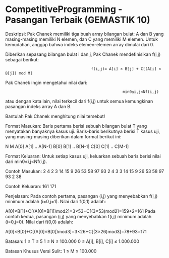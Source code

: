 # CompetitiveProgramming - Pasangan Terbaik (GEMASTIK 10)

Deskripsi:
Pak Chanek memiliki tiga buah array bilangan bulat: A dan B yang masing-masing memiliki N elemen, dan C yang memiliki M elemen. Untuk kemudahan, anggap bahwa indeks elemen-elemen array dimulai dari 0.

Diberikan sepasang bilangan bulat i dan j, Pak Chanek mendefinisikan f(i,j) sebagai berikut:

                                          f(i,j)= A[i] × B[j] + C[(A[i] × B[j]) mod M]
                                          
Pak Chanek ingin mengetahui nilai dari:

                                                        min0≤i,j<Nf(i,j)
                                                        
atau dengan kata lain, nilai terkecil dari f(i,j) untuk semua kemungkinan pasangan indeks array A dan B.

Bantulah Pak Chanek menghitung nilai tersebut!

Format Masukan:
Baris pertama berisi sebuah bilangan bulat T yang menyatakan banyaknya kasus uji. Baris-baris berikutnya berisi T kasus uji, yang masing-masing diberikan dalam format berikut ini:

N M
A[0] A[1] .. A[N-1]
B[0] B[1] .. B[N-1]
C[0] C[1] .. C[M-1]

Format Keluaran:
Untuk setiap kasus uji, keluarkan sebuah baris berisi nilai dari min0≤i,j<Nf(i,j).

Contoh Masukan:
2
4 2
3 14 15 9
26 53 58 97
93 2
4 3
3 14 15 9
26 53 58 97
93 2 38

Contoh Keluaran:
161
171

Penjelasan:
Pada contoh pertama, pasangan (i,j) yang menyebabkan f(i,j) minimum adalah (i=0,j=1). Nilai dari f(0,1) adalah:

A[0]×B[1]+C[(A[0]×B[1])mod2]=3×53+C[(3×53)mod2]=159+2=161
Pada contoh kedua, pasangan (i,j) yang menyebabkan f(i,j) minimum adalah (i=0,j=0). Nilai dari f(0,0) adalah:

A[0]×B[0]+C[(A[0]×B[0])mod3]=3×26+C[(3×26)mod3]=78+93=171

Batasan:
1 ≤ T ≤ 5
1 ≤ N ≤ 100.000
0 ≤ A[i], B[i], C[i] ≤ 1.000.000

Batasan Khusus Versi Sulit:
1 ≤ M ≤ 100.000

